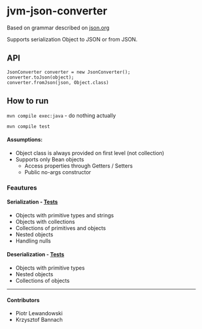 # jvm-json-converter

Based on grammar described on [json.org](http://json.org/)

Supports serialization Object to JSON or from JSON.

## API

    JsonConverter converter = new JsonConverter();
    converter.toJson(object);
    converter.fromJson(json, Object.class)
    
## How to run

`mvn compile exec:java` - do nothing actually

`mvn compile test`

#### Assumptions:

  - Object class is always provided on first level  (not collection)
  - Supports only Bean objects
    - Access properties through Getters / Setters
    - Public no-args constructor

### Feautures

#### Serialization - [Tests](./blob/master/src/test/java/ug/jvm/serializer/JsonSerializerTest.java)
- Objects with primitive types and strings
- Objects with collections
- Collections of primitives and objects
- Nested objects
- Handling nulls


#### Deserialization - [Tests](./blob/master/src/test/java/ug/jvm/deserializer/JsonDeserializerTest.java)

- Objects with primitive types
- Nested objects
- Collections of objects

----
#### Contributors
- Piotr Lewandowski
- Krzysztof Bannach